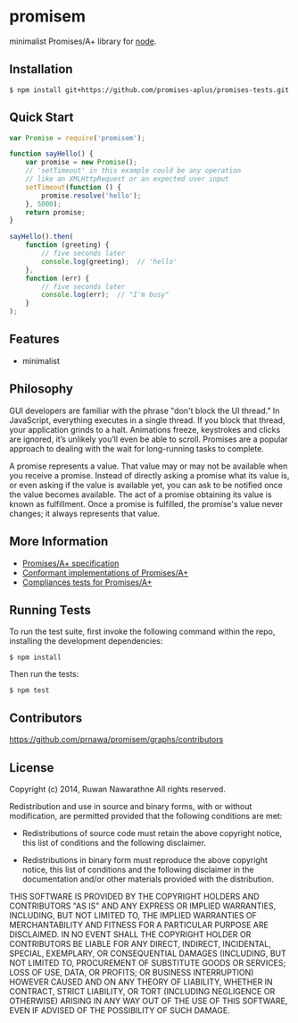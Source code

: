 promisem
========

minimalist Promises/A+ library for [node](http://nodejs.org).


## Installation

    $ npm install git+https://github.com/promises-aplus/promises-tests.git

## Quick Start

```js
var Promise = require('promisem');

function sayHello() {
    var promise = new Promise();
    // 'setTimeout' in this example could be any operation
    // like an XMLHttpRequest or an expected user input
    setTimeout(function () {
        promise.resolve('hello');
    }, 5000);
    return promise;
}

sayHello().then(
    function (greeting) {
        // five seconds later
        console.log(greeting);  // 'hello'
    },
    function (err) {
        // five seconds later
        console.log(err);  // "I'm busy"
    }
);
```

## Features

  * minimalist

## Philosophy

GUI developers are familiar with the phrase "don't block the UI thread." In JavaScript, everything executes in a single thread. If you block that thread, your application grinds to a halt. Animations freeze, keystrokes and clicks are ignored, it’s unlikely you’ll even be able to scroll. Promises are a popular approach to dealing with the wait for long-running tasks to complete.

A promise represents a value. That value may or may not be available when you receive a promise. Instead of directly asking a promise what its value is, or even asking if the value is available yet, you can ask to be notified once the value becomes available. The act of a promise obtaining its value is known as fulfillment. Once a promise is fulfilled, the promise's value never changes; it always represents that value.



## More Information

  * [Promises/A+ specification](http://promisesaplus.com/)
  * [Conformant implementations of Promises/A+](http://promisesaplus.com/implementations)
  * [Compliances tests for Promises/A+](https://github.com/promises-aplus/promises-tests)
  

## Running Tests

To run the test suite, first invoke the following command within the repo, installing the development dependencies:

    $ npm install

Then run the tests:

    $ npm test

## Contributors

  https://github.com/prnawa/promisem/graphs/contributors

## License

Copyright (c) 2014, Ruwan Nawarathne
All rights reserved.

Redistribution and use in source and binary forms, with or without modification,
are permitted provided that the following conditions are met:

* Redistributions of source code must retain the above copyright notice, this
  list of conditions and the following disclaimer.

* Redistributions in binary form must reproduce the above copyright notice, this
  list of conditions and the following disclaimer in the documentation and/or
  other materials provided with the distribution.

THIS SOFTWARE IS PROVIDED BY THE COPYRIGHT HOLDERS AND CONTRIBUTORS "AS IS" AND
ANY EXPRESS OR IMPLIED WARRANTIES, INCLUDING, BUT NOT LIMITED TO, THE IMPLIED
WARRANTIES OF MERCHANTABILITY AND FITNESS FOR A PARTICULAR PURPOSE ARE
DISCLAIMED. IN NO EVENT SHALL THE COPYRIGHT HOLDER OR CONTRIBUTORS BE LIABLE FOR
ANY DIRECT, INDIRECT, INCIDENTAL, SPECIAL, EXEMPLARY, OR CONSEQUENTIAL DAMAGES
(INCLUDING, BUT NOT LIMITED TO, PROCUREMENT OF SUBSTITUTE GOODS OR SERVICES;
LOSS OF USE, DATA, OR PROFITS; OR BUSINESS INTERRUPTION) HOWEVER CAUSED AND ON
ANY THEORY OF LIABILITY, WHETHER IN CONTRACT, STRICT LIABILITY, OR TORT
(INCLUDING NEGLIGENCE OR OTHERWISE) ARISING IN ANY WAY OUT OF THE USE OF THIS
SOFTWARE, EVEN IF ADVISED OF THE POSSIBILITY OF SUCH DAMAGE.

